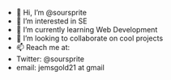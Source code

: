 - 👋 Hi, I’m @soursprite
- 👀 I’m interested in SE
- 🌱 I’m currently learning Web Development
- 💞️ I’m looking to collaborate on cool projects
- 📫 Reach me at:
- Twitter: @soursprite
- email: jemsgold21 at gmail

<!---
soursprite/soursprite is a ✨ special ✨ repository because its `README.md` (this file) appears on your GitHub profile.
You can click the Preview link to take a look at your changes.
--->

